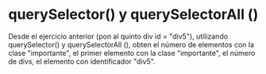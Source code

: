 # querySelector() y querySelectorAll ()

Desde el ejercicio anterior (pon al quinto div id = "div5"), utilizando querySelector() y querySelectorAll (), obten el número de elementos con la clase "importante", el primer elemento con la clase "importante", el número de divs, el elemento con identificador "div5".